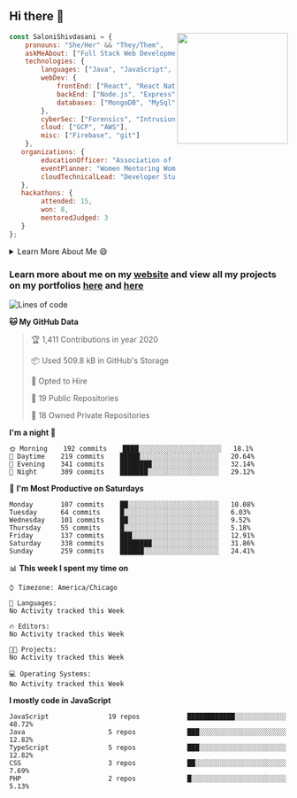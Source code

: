 ## Hi there 👋

<img align='right' src="https://storage.googleapis.com/saloni-shivdasani-resume/Saloni.png" width="200">

```javascript
const SaloniShivdasani = {
    pronouns: "She/Her" && "They/Them",
    askMeAbout: ["Full Stack Web Development", "Cloud Computing", "Cyber Security"],
    technologies: {
        languages: ["Java", "JavaScript", "SQL", "Python", "C++", "R"],
        webDev: {
            frontEnd: ["React", "React Native", "Electron"],
            backEnd: ["Node.js", "Express", "Flask"],
            databases: ["MongoDB", "MySql"],
        },
        cyberSec: ["Forensics", "Intrusion Detection", "Security Operations", "Network and Application Penetration Testing"],
        cloud: ["GCP", "AWS"],
        misc: ["Firebase", "git"]
    },
   organizations: {
        educationOfficer: "Association of Computer Machinery, UTD",
        eventPlanner: "Women Mentoring Women in Engineering, UTD",
        cloudTechnicalLead: "Developer Students Club, UTD"
   },
   hackathons: {
        attended: 15,
        won: 8,
        mentoredJudged: 3
   }
};
```

<!--START_SECTION:table-->
<details>

<summary>Learn More About Me 😄 </summary>

I am a junior at The University of Texas at Dallas, and I am currently majoring in Software Engineering with a concentration in Information Assurance. I am interested and have experience in full stack development, cloud computing, and cybersecurity. I hope to find opportunities where I can gain exposure to algorithm and project design. My ultimate aim is to develop futuristic products for users because I am inspired by the impact of computing on society.

I have experience in full stack web development through my participation and awards in hackathons where I have learnt and used React, Node.js, Express, MongoDB, Flask, NLTK, and React Native along with GIT, GCP, and Firebase. Last semester, I was also responsible for backend development for a project at a local NGO where I created a REST API using Node.js, Express, MongoDB and SQL and hosted it on servers using GCP. 

From my coursework and local competitions, I have skills in algorithms and data structures in Java, database management using SQL and machine learning using Python and R. I have also been a quarter-finalist in a national cybersecurity completion hosted by the SANS institute.

I am also actively involved in campus organization where I am the cloud technical lead for Developer Student Club, Mentor and Education Officer for Association of Computing Machinery, event planner for Women Mentoring Women in Engineering and IT Committee member for IEEE.

</details>

<!--END_SECTION:table-->

### Learn more about me on my [website](https://www.saloni-shivdasani.codes) and view all my projects on my portfolios [here](https://www.saloni-shivdasani.codes/projects) and  [here](http://devpost.com/SaloniS)

<!--START_SECTION:activity-->
<!--END_SECTION:activity-->

<!--START_SECTION:waka-->
![Lines of code](https://img.shields.io/badge/From%20Hello%20World%20I've%20written-21.1%20million%20Lines%20of%20code-blue)

**🐱 My GitHub Data** 

> 🏆 1,411 Contributions in year 2020
 > 
> 📦 Used 509.8 kB in GitHub's Storage 
 > 
> 💼 Opted to Hire
 > 
> 📜 19 Public Repositories 
 > 
> 🔑 18 Owned Private Repositories 

**I'm a night 🦉** 

```text
🌞 Morning    192 commits    ████░░░░░░░░░░░░░░░░░░░░░   18.1% 
🌆 Daytime    219 commits    █████░░░░░░░░░░░░░░░░░░░░   20.64% 
🌃 Evening    341 commits    ████████░░░░░░░░░░░░░░░░░   32.14% 
🌙 Night      309 commits    ███████░░░░░░░░░░░░░░░░░░   29.12%

```
📅 **I'm Most Productive on Saturdays** 

```text
Monday       107 commits    ██░░░░░░░░░░░░░░░░░░░░░░░   10.08% 
Tuesday      64 commits     █░░░░░░░░░░░░░░░░░░░░░░░░   6.03% 
Wednesday    101 commits    ██░░░░░░░░░░░░░░░░░░░░░░░   9.52% 
Thursday     55 commits     █░░░░░░░░░░░░░░░░░░░░░░░░   5.18% 
Friday       137 commits    ███░░░░░░░░░░░░░░░░░░░░░░   12.91% 
Saturday     338 commits    ████████░░░░░░░░░░░░░░░░░   31.86% 
Sunday       259 commits    ██████░░░░░░░░░░░░░░░░░░░   24.41%

```


📊 **This week I spent my time on** 

```text
⌚︎ Timezone: America/Chicago

💬 Languages: 
No Activity tracked this Week

🔥 Editors: 
No Activity tracked this Week

🐱‍💻 Projects: 
No Activity tracked this Week

💻 Operating Systems: 
No Activity tracked this Week

```

**I mostly code in JavaScript** 

```text
JavaScript               19 repos            ████████████░░░░░░░░░░░░░   48.72% 
Java                     5 repos             ███░░░░░░░░░░░░░░░░░░░░░░   12.82% 
TypeScript               5 repos             ███░░░░░░░░░░░░░░░░░░░░░░   12.82% 
CSS                      3 repos             ██░░░░░░░░░░░░░░░░░░░░░░░   7.69% 
PHP                      2 repos             █░░░░░░░░░░░░░░░░░░░░░░░░   5.13%

```



<!--END_SECTION:waka-->

<!--
**SaloniSS/SaloniSS** is a ✨ _special_ ✨ repository because its `README.md` (this file) appears on your GitHub profile.

Here are some ideas to get you started:

- 🔭 I’m currently working on ...
- 🌱 I’m currently learning ...
- 👯 I’m looking to collaborate on ...
- 🤔 I’m looking for help with ...
- 💬 Ask me about ...
- 📫 How to reach me: ...
- 😄 Pronouns: ...
- ⚡ Fun fact: ...
-->
